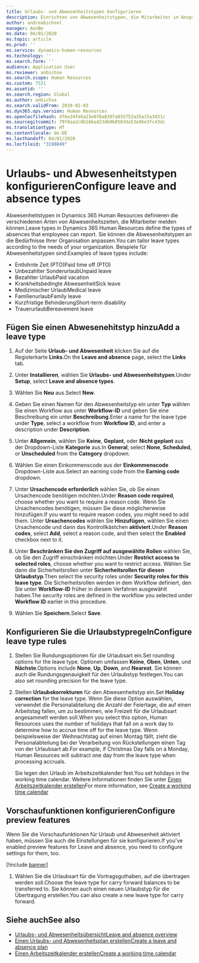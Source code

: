 ```yaml
---
title: Urlaubs- und Abwesenheitstypen konfigurieren
description: Einrichten von Abwesenheitstypen, die Mitarbeiter in Anspruch nehmen können in Dynamics 365 Human Resources.
author: andreabichsel
manager: AnnBe
ms.date: 04/01/2020
ms.topic: article
ms.prod: ''
ms.service: dynamics-human-resources
ms.technology: ''
ms.search.form: ''
audience: Application User
ms.reviewer: anbichse
ms.search.scope: Human Resources
ms.custom: 7521
ms.assetid: ''
ms.search.region: Global
ms.author: anbichse
ms.search.validFrom: 2020-02-03
ms.dyn365.ops.version: Human Resources
ms.openlocfilehash: df6e34fe6a23e6f0a8307a035752a35a15a3431c
ms.sourcegitcommit: 79f8aa2c0b166a423db9b8503da53e96e3fc43dc
ms.translationtype: HT
ms.contentlocale: de-DE
ms.lasthandoff: 04/01/2020
ms.locfileid: "3198049"
---
```

# <a name="configure-leave-and-absence-types"></a><span data-ttu-id="25b4e-103">Urlaubs- und Abwesenheitstypen konfigurieren</span><span class="sxs-lookup"><span data-stu-id="25b4e-103">Configure leave and absence types</span></span>

<span data-ttu-id="25b4e-104">Abwesenheitstypen in Dynamics 365 Human Resources definieren die verschiedenen Arten von Abwesenheitszeiten, die Mitarbeiter melden können.</span><span class="sxs-lookup"><span data-stu-id="25b4e-104">Leave types in Dynamics 365 Human Resources define the types of absences that employees can report.</span></span> <span data-ttu-id="25b4e-105">Sie können die Abwesenheitstypen an die Bedürfnisse Ihrer Organisation anpassen.</span><span class="sxs-lookup"><span data-stu-id="25b4e-105">You can tailor leave types according to the needs of your organization.</span></span> <span data-ttu-id="25b4e-106">Beispiele für Abwesenheitstypen sind:</span><span class="sxs-lookup"><span data-stu-id="25b4e-106">Examples of leave types include:</span></span>

- <span data-ttu-id="25b4e-107">Entlohnte Zeit (PTO)</span><span class="sxs-lookup"><span data-stu-id="25b4e-107">Paid time off (PTO)</span></span>
- <span data-ttu-id="25b4e-108">Unbezahlter Sonderurlaub</span><span class="sxs-lookup"><span data-stu-id="25b4e-108">Unpaid leave</span></span>
- <span data-ttu-id="25b4e-109">Bezahlter Urlaub</span><span class="sxs-lookup"><span data-stu-id="25b4e-109">Paid vacation</span></span>
- <span data-ttu-id="25b4e-110">Krankheitsbedingte Abwesenheit</span><span class="sxs-lookup"><span data-stu-id="25b4e-110">Sick leave</span></span>
- <span data-ttu-id="25b4e-111">Medizinischer Urlaub</span><span class="sxs-lookup"><span data-stu-id="25b4e-111">Medical leave</span></span>
- <span data-ttu-id="25b4e-112">Familienurlaub</span><span class="sxs-lookup"><span data-stu-id="25b4e-112">Family leave</span></span>
- <span data-ttu-id="25b4e-113">Kurzfristige Behinderung</span><span class="sxs-lookup"><span data-stu-id="25b4e-113">Short-term disability</span></span>
- <span data-ttu-id="25b4e-114">Trauerurlaub</span><span class="sxs-lookup"><span data-stu-id="25b4e-114">Bereavement leave</span></span>

## <a name="add-a-leave-type"></a><span data-ttu-id="25b4e-115">Fügen Sie einen Abwesenehitstyp hinzu</span><span class="sxs-lookup"><span data-stu-id="25b4e-115">Add a leave type</span></span>

1. <span data-ttu-id="25b4e-116">Auf der Seite **Urlaub- und Abwesenheit** klicken Sie auf die Registerkarte **Links**.</span><span class="sxs-lookup"><span data-stu-id="25b4e-116">On the **Leave and absence** page, select the **Links** tab.</span></span>

2. <span data-ttu-id="25b4e-117">Unter **Installieren**, wählen Sie **Urlaubs- und Abwesenheitstypen**.</span><span class="sxs-lookup"><span data-stu-id="25b4e-117">Under **Setup**, select **Leave and absence types**.</span></span>

3. <span data-ttu-id="25b4e-118">Wählen Sie **Neu** aus.</span><span class="sxs-lookup"><span data-stu-id="25b4e-118">Select **New**.</span></span>

4. <span data-ttu-id="25b4e-119">Geben Sie einen Namen für den Abwesenheitstyp ein unter **Typ** wählen Sie einen Workflow aus unter **Workflow-ID** und geben Sie eine Beschreibung ein unter **Beschreibung**.</span><span class="sxs-lookup"><span data-stu-id="25b4e-119">Enter a name for the leave type under **Type**, select a workflow from **Workflow ID**, and enter a description under **Description**.</span></span>

5. <span data-ttu-id="25b4e-120">Unter **Allgemein**, wählen Sie **Keine**, **Geplant**, oder **Nicht geplant** aus der Dropdown-Liste **Kategorie** aus.</span><span class="sxs-lookup"><span data-stu-id="25b4e-120">In **General**, select **None**, **Scheduled**, or **Unscheduled** from the **Category** dropdown.</span></span>

6. <span data-ttu-id="25b4e-121">Wählen Sie einen Einkommenscode aus der **Einkommenscode** Dropdown-Liste aus.</span><span class="sxs-lookup"><span data-stu-id="25b4e-121">Select an earning code from the **Earning code** dropdown.</span></span>

7. <span data-ttu-id="25b4e-122">Unter **Ursachencode erforderlich** wählen Sie, ob Sie einen Ursachencode benötigen möchten.</span><span class="sxs-lookup"><span data-stu-id="25b4e-122">Under **Reason code required**, choose whether you want to require a reason code.</span></span> <span data-ttu-id="25b4e-123">Wenn Sie Ursachencodes benötigen, müssen Sie diese möglicherweise hinzufügen.</span><span class="sxs-lookup"><span data-stu-id="25b4e-123">If you want to require reason codes, you might need to add them.</span></span> <span data-ttu-id="25b4e-124">Unter **Ursachencodes** wählen Sie **Hinzufügen**, wählen Sie einen Ursachencode und dann das Kontrollkästchen **aktiviert**.</span><span class="sxs-lookup"><span data-stu-id="25b4e-124">Under **Reason codes**, select **Add**, select a reason code, and then select the **Enabled** checkbox next to it.</span></span>

8. <span data-ttu-id="25b4e-125">Unter **Beschränken Sie den Zugriff auf ausgewählte Rollen** wählen Sie, ob Sie den Zugriff einschränken möchten.</span><span class="sxs-lookup"><span data-stu-id="25b4e-125">Under **Restrict access to selected roles**, choose whether you want to restrict access.</span></span> <span data-ttu-id="25b4e-126">Wählen Sie dann die Sicherheitsrollen unter **Sicherheitsrollen für diesen Urlaubstyp**.</span><span class="sxs-lookup"><span data-stu-id="25b4e-126">Then select the security roles under **Security roles for this leave type**.</span></span> <span data-ttu-id="25b4e-127">Die Sicherheitsrollen werden in dem Workflow definiert, den Sie unter **Workflow-ID** früher in diesem Verfahren ausgewählt haben.</span><span class="sxs-lookup"><span data-stu-id="25b4e-127">The security roles are defined in the workflow you selected under **Workflow ID** earlier in this procedure.</span></span>

9. <span data-ttu-id="25b4e-128">Wählen Sie **Speichern**.</span><span class="sxs-lookup"><span data-stu-id="25b4e-128">Select **Save**.</span></span>

## <a name="configure-leave-type-rules"></a><span data-ttu-id="25b4e-129">Konfigurieren Sie die Urlaubstypregeln</span><span class="sxs-lookup"><span data-stu-id="25b4e-129">Configure leave type rules</span></span>

1. <span data-ttu-id="25b4e-130">Stellen Sie Rundungsoptionen für die Urlaubsart ein.</span><span class="sxs-lookup"><span data-stu-id="25b4e-130">Set rounding options for the leave type.</span></span> <span data-ttu-id="25b4e-131">Optionen umfassen **Keine**, **Oben**, **Unten**, und **Nächste**.</span><span class="sxs-lookup"><span data-stu-id="25b4e-131">Options include **None**, **Up**, **Down**, and **Nearest**.</span></span> <span data-ttu-id="25b4e-132">Sie können auch die Rundungsgenauigkeit für den Urlaubstyp festlegen.</span><span class="sxs-lookup"><span data-stu-id="25b4e-132">You can also set rounding precision for the leave type.</span></span>

2. <span data-ttu-id="25b4e-133">Stellen **Urlaubskorrekturen** für den Abwesenheitstyp ein.</span><span class="sxs-lookup"><span data-stu-id="25b4e-133">Set **Holiday correction** for the leave type.</span></span> <span data-ttu-id="25b4e-134">Wenn Sie diese Option auswählen, verwendet die Personalabteilung die Anzahl der Feiertage, die auf einen Arbeitstag fallen, um zu bestimmen, wie Freizeit für die Urlaubsart angesammelt werden soll.</span><span class="sxs-lookup"><span data-stu-id="25b4e-134">When you select this option, Human Resources uses the number of holidays that fall on a work day to determine how to accrue time off for the leave type.</span></span> <span data-ttu-id="25b4e-135">Wenn beispielsweise der Weihnachtstag auf einen Montag fällt, zieht die Personalabteilung bei der Verarbeitung von Rückstellungen einen Tag von der Urlaubsart ab.</span><span class="sxs-lookup"><span data-stu-id="25b4e-135">For example, if Christmas Day falls on a Monday, Human Resources will subtract one day from the leave type when processing accruals.</span></span>

   <span data-ttu-id="25b4e-136">Sie legen den Urlaub im Arbeitszeitkalender fest.</span><span class="sxs-lookup"><span data-stu-id="25b4e-136">You set holidays in the working time calendar.</span></span> <span data-ttu-id="25b4e-137">Weitere Informationen finden Sie unter [Einen Arbeitszeitkalender erstellen](hr-leave-and-absence-working-time-calendar.md)</span><span class="sxs-lookup"><span data-stu-id="25b4e-137">For more information, see [Create a working time calendar](hr-leave-and-absence-working-time-calendar.md)</span></span>
   
## <a name="configure-preview-features"></a><span data-ttu-id="25b4e-138">Vorschaufunktionen konfigurieren</span><span class="sxs-lookup"><span data-stu-id="25b4e-138">Configure preview features</span></span>

<span data-ttu-id="25b4e-139">Wenn Sie die Vorschaufunktionen für Urlaub und Abwesenheit aktiviert haben, müssen Sie auch die Einstellungen für sie konfigurieren.</span><span class="sxs-lookup"><span data-stu-id="25b4e-139">If you've enabled preview features for Leave and absence, you need to configure settings for them, too.</span></span>

[!include [banner](includes/preview-feature-leave-absence.md)]

1. <span data-ttu-id="25b4e-140">Wählen Sie die Urlaubsart für die Vortragsguthaben, auf die übertragen werden soll.</span><span class="sxs-lookup"><span data-stu-id="25b4e-140">Choose the leave type for carry forward balances to be transferred to.</span></span> <span data-ttu-id="25b4e-141">Sie können auch einen neuen Urlaubstyp für die Übertragung erstellen.</span><span class="sxs-lookup"><span data-stu-id="25b4e-141">You can also create a new leave type for carry forward.</span></span> 

## <a name="see-also"></a><span data-ttu-id="25b4e-142">Siehe auch</span><span class="sxs-lookup"><span data-stu-id="25b4e-142">See also</span></span>

- [<span data-ttu-id="25b4e-143">Urlaubs- und Abwesenheitsübersicht</span><span class="sxs-lookup"><span data-stu-id="25b4e-143">Leave and absence overview</span></span>](hr-leave-and-absence-overview.md)
- [<span data-ttu-id="25b4e-144">Einen Urlaubs- und Abwesenheitsplan erstellen</span><span class="sxs-lookup"><span data-stu-id="25b4e-144">Create a leave and absence plan</span></span>](hr-leave-and-absence-plans.md)
- [<span data-ttu-id="25b4e-145">Einen Arbeitszeitkalender erstellen</span><span class="sxs-lookup"><span data-stu-id="25b4e-145">Create a working time calendar</span></span>](hr-leave-and-absence-working-time-calendar.md)
